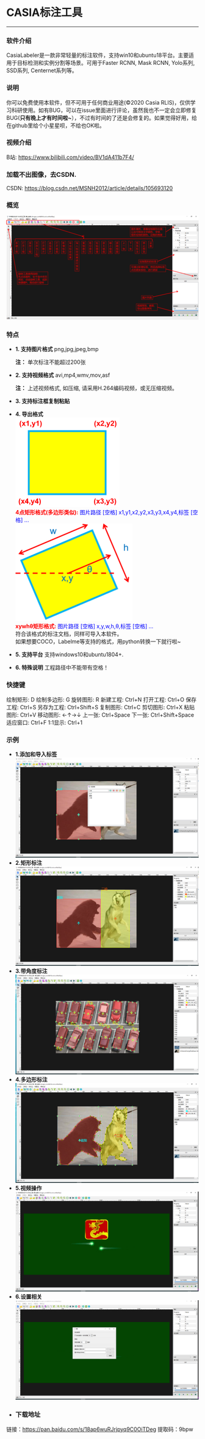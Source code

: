 # CASIA标注工具
---
### 软件介绍
CasiaLabeler是一款非常轻量的标注软件，支持win10和ubuntu18平台。主要适用于目标检测和实例分割等场景。可用于Faster RCNN, Mask RCNN, Yolo系列, SSD系列, Centernet系列等。
### 说明
你可以免费使用本软件，但不可用于任何商业用途(©2020 Casia RLIS)，仅供学习科研使用。如有BUG，可以在issue里面进行评论，虽然我也不一定会立即修复BUG(**只有晚上才有时间啦~**），不过有时间的了还是会修复的。如果觉得好用，给在github里给个小星星呗，不给也OK啦。
### 视频介绍
B站: https://www.bilibili.com/video/BV1dA411b7F4/
### 加载不出图像，去CSDN.
CSDN: https://blog.csdn.net/MSNH2012/article/details/105693120
### 概览
![](img/overview.png)
### 特点
- **1. 支持图片格式**
  png,jpg,jpeg,bmp

  **注：** 单次标注不能超过200张
- **2. 支持视频格式**
  avi,mp4,wmv,mov,asf
  
  **注：** 上述视频格式, 如压缩, 请采用H.264编码视频，或无压缩视频。
- **3. 支持标注框复制粘贴**
- **4. 导出格式**</br>
![](img/Box.png)</br>
 **<font color=#ff0000>4点矩形格式(多边形类似):</font>** <font color=#0000ff> 图片路径 [空格] x1,y1,x2,y2,x3,y3,x4,y4,标签 [空格] ... </font></br>
 ![](img/rotate.png)</br>
 **<font color=#ff0000>xywhθ矩形格式:</font>** <font color=#0000ff> 图片路径 [空格] x,y,w,h,θ,标签 [空格] ... </font></br>
 符合该格式的标注文档，同样可导入本软件。</br>
 如果想要COCO，Labelme等支持的格式，用python转换一下就行啦~</br>
 - **5. 支持平台**
  支持windows10和ubuntu1804+.
- **6. 特殊说明**
 工程路径中不能带有空格！
### 快捷键
绘制矩形: D
绘制多边形: G
旋转图形: R
新建工程: Ctrl+N
打开工程: Ctrl+O
保存工程: Ctrl+S
另存为工程: Ctrl+Shift+S
复制图形: Ctrl+C
剪切图形: Ctrl+X
粘贴图形: Ctrl+V
移动图形: ←↑→↓
上一张: Ctrl+Space
下一张: Ctrl+Shift+Space
适应窗口: Ctrl+F
1:1显示: Ctrl+1
### 示例
- **1.添加和导入标签**
![](img/add_label.png)
- **2.矩形标注**
![](img/rect.png)
- **3.带角度标注**
![](img/rect_with_angle.png)
- **4.多边形标注**
![](img/poly.png)
- **5.视频操作**
![](img/video.png)
- **6.设置相关**
![](img/setting.png)
- ### 下载地址
链接：https://pan.baidu.com/s/18ap6wuRJrjpyq9C0OiTDeg 
提取码：9bpw 

